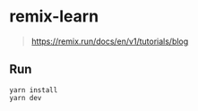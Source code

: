 # remix-learn

> https://remix.run/docs/en/v1/tutorials/blog

## Run

```
yarn install
yarn dev
```
